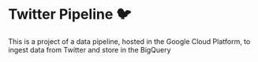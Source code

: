 # Twitter Pipeline 🐦

This is a project of a data pipeline, hosted in the Google Cloud Platform, to ingest data from Twitter and store in the BigQuery
